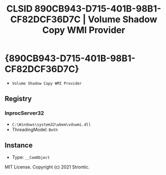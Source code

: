 ﻿---
title: "CLSID 890CB943-D715-401B-98B1-CF82DCF36D7C | Volume Shadow Copy WMI Provider"
excerpt: What is COM-Object CLSID 890CB943-D715-401B-98B1-CF82DCF36D7C?
---

# {890CB943-D715-401B-98B1-CF82DCF36D7C}

* `Volume Shadow Copy WMI Provider`

## Registry


### InprocServer32

* `C:\Windows\system32\wbem\vdswmi.dll`
* ThreadingModel: `Both`

## Instance

* Type: `__ComObject`

MIT License. Copyright (c) 2021 Strontic.


